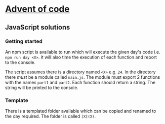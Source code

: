 # [Advent of code](https://adventofcode.com/)

## JavaScript solutions

### Getting started

An npm script is available to run which will execute the given day's code i.e.
`npm run day <X>`. It will also time the execution of each function and report
to the console.

The script assumes there is a directory named `<X>` e.g. `24`. In the directory
there _must_ be a module called `main.js`. The module must export 2 functions
with the names `part1` and `part2`. Each function should return a string. The
string will be printed to the console.

### Template

There is a templated folder available which can be copied and renamed to the
day required. The folder is called `[X](X)`.
